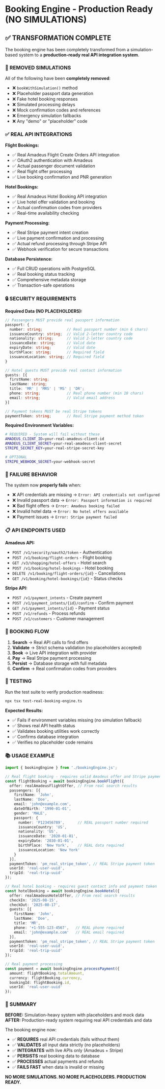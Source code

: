 # Booking Engine - Production Ready (NO SIMULATIONS)

## ✅ TRANSFORMATION COMPLETE

The booking engine has been completely transformed from a simulation-based system to a **production-ready real API integration system**. 

### 🚫 REMOVED SIMULATIONS

All of the following have been **completely removed**:
- ❌ `bookWithSimulation()` method
- ❌ Placeholder passport data generation  
- ❌ Fake hotel booking responses
- ❌ Simulated processing delays
- ❌ Mock confirmation codes and references
- ❌ Emergency simulation fallbacks
- ❌ Any "demo" or "placeholder" code

### ✅ REAL API INTEGRATIONS

**Flight Bookings:**
- ✅ Real Amadeus Flight Create Orders API integration
- ✅ OAuth2 authentication with Amadeus
- ✅ Actual passenger document validation
- ✅ Real flight offer processing
- ✅ Live booking confirmation and PNR generation

**Hotel Bookings:**
- ✅ Real Amadeus Hotel Booking API integration
- ✅ Live hotel offer validation and booking
- ✅ Actual confirmation codes from providers
- ✅ Real-time availability checking

**Payment Processing:**
- ✅ Real Stripe payment intent creation
- ✅ Live payment confirmation and processing
- ✅ Actual refund processing through Stripe API
- ✅ Webhook verification for secure transactions

**Database Persistence:**
- ✅ Full CRUD operations with PostgreSQL
- ✅ Real booking status tracking
- ✅ Comprehensive metadata storage
- ✅ Transaction-safe operations

### 🔒 SECURITY REQUIREMENTS

**Required Data (NO PLACEHOLDERS):**
```typescript
// Passengers MUST provide real passport information
passport: {
  number: string;           // Real passport number (min 6 chars)
  issuanceCountry: string;  // Valid 2-letter country code
  nationality: string;      // Valid 2-letter country code  
  issuanceDate: string;     // Valid date
  expiryDate: string;       // Valid date
  birthPlace: string;       // Required field
  issuanceLocation: string; // Required field
}

// Hotel guests MUST provide real contact information
guests: [{
  firstName: string;
  lastName: string;
  title: 'MR' | 'MRS' | 'MS' | 'DR';
  phone: string;            // Real phone number (min 10 chars)
  email: string;            // Valid email address
}]

// Payment tokens MUST be real Stripe tokens
paymentToken: string;       // Real Stripe payment method token
```

**Required Environment Variables:**
```bash
# REQUIRED - System will fail without these
AMADEUS_CLIENT_ID=your-real-amadeus-client-id
AMADEUS_CLIENT_SECRET=your-real-amadeus-client-secret
STRIPE_SECRET_KEY=your-real-stripe-secret-key

# OPTIONAL
STRIPE_WEBHOOK_SECRET=your-webhook-secret
```

### 🚨 FAILURE BEHAVIOR

The system now **properly fails** when:
- ❌ API credentials are missing → `Error: API credentials not configured`
- ❌ Invalid passport data → `Error: Passport information is required` 
- ❌ Bad flight offers → `Error: Amadeus booking failed`
- ❌ Invalid hotel data → `Error: No hotel offers available`
- ❌ Payment issues → `Error: Stripe payment failed`

### 📋 API ENDPOINTS USED

**Amadeus API:**
- `POST /v1/security/oauth2/token` - Authentication
- `POST /v1/booking/flight-orders` - Flight booking
- `GET /v3/shopping/hotel-offers` - Hotel search
- `POST /v1/booking/hotel-bookings` - Hotel booking
- `DELETE /v1/booking/flight-orders/{id}` - Cancellations
- `GET /v1/booking/hotel-bookings/{id}` - Status checks

**Stripe API:**
- `POST /v1/payment_intents` - Create payment
- `POST /v1/payment_intents/{id}/confirm` - Confirm payment
- `GET /v1/payment_intents/{id}` - Payment status
- `POST /v1/refunds` - Process refunds
- `POST /v1/customers` - Customer management

### 🔄 BOOKING FLOW

1. **Search** → Real API calls to find offers
2. **Validate** → Strict schema validation (no placeholders accepted)
3. **Book** → Live API integration with provider
4. **Pay** → Real Stripe payment processing  
5. **Persist** → Database storage with full metadata
6. **Confirm** → Real confirmation codes from providers

### 🧪 TESTING

Run the test suite to verify production readiness:
```bash
npx tsx test-real-booking-engine.ts
```

**Expected Results:**
- ✅ Fails if environment variables missing (no simulation fallback)
- ✅ Shows real API health status
- ✅ Validates booking utilities work correctly
- ✅ Confirms database integration
- ✅ Verifies no placeholder code remains

### 📚 USAGE EXAMPLE

```typescript
import { bookingEngine } from './bookingEngine.js';

// Real flight booking - requires valid Amadeus offer and Stripe payment token
const flightBooking = await bookingEngine.bookFlight({
  offer: realAmadeusFlightOffer, // From real search results
  passengers: [{
    firstName: 'John',
    lastName: 'Doe', 
    email: 'john@example.com',
    dateOfBirth: '1990-01-01',
    gender: 'MALE',
    passport: {
      number: 'P123456789',      // REAL passport number required
      issuanceCountry: 'US',
      nationality: 'US', 
      issuanceDate: '2020-01-01',
      expiryDate: '2030-01-01',
      birthPlace: 'New York',    // REAL data required
      issuanceLocation: 'New York'
    }
  }],
  paymentToken: 'pm_real_stripe_token', // REAL Stripe payment token
  userId: 'real-user-uuid',
  tripId: 'real-trip-uuid'
});

// Real hotel booking - requires guest contact info and payment token
const hotelBooking = await bookingEngine.bookHotel({
  offer: realAmadeusHotelOffer, // From real search results
  checkIn: '2025-08-15',
  checkOut: '2025-08-17',
  guests: [{
    firstName: 'John',
    lastName: 'Doe',
    title: 'MR',
    phone: '+1-555-123-4567',   // REAL phone required
    email: 'john@example.com'   // REAL email required
  }],
  paymentToken: 'pm_real_stripe_token', // REAL Stripe payment token
  userId: 'real-user-uuid',
  tripId: 'real-trip-uuid'
});

// Real payment processing
const payment = await bookingEngine.processPayment({
  amount: flightBooking.totalAmount,
  currency: flightBooking.currency,
  bookingId: flightBooking.id,
  userId: 'real-user-uuid'
});
```

### 🎯 SUMMARY

**BEFORE:** Simulation-heavy system with placeholders and mock data
**AFTER:** Production-ready system requiring real API credentials and data

The booking engine now:
- ✅ **REQUIRES** real API credentials (fails without them)
- ✅ **VALIDATES** all input data strictly (no placeholders)  
- ✅ **INTEGRATES** with live APIs only (Amadeus + Stripe)
- ✅ **PERSISTS** real booking data to database
- ✅ **PROCESSES** actual payments and refunds
- ✅ **FAILS FAST** when data is invalid or missing

**NO MORE SIMULATIONS. NO MORE PLACEHOLDERS. PRODUCTION READY.**
